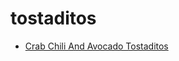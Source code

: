 # tostaditos

 * [Crab Chili And Avocado Tostaditos](../index/c/crab-chili-and-avocado-tostaditos-107678.json)
